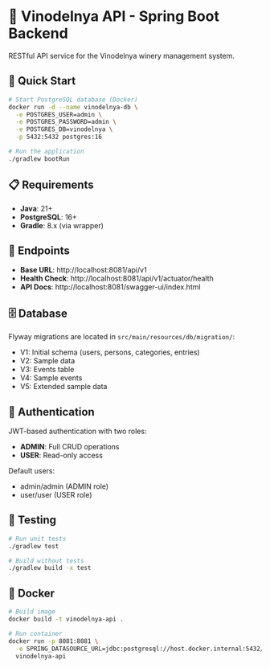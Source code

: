 # 🔧 Vinodelnya API - Spring Boot Backend

RESTful API service for the Vinodelnya winery management system.

## 🚀 Quick Start

```bash
# Start PostgreSQL database (Docker)
docker run -d --name vinodelnya-db \
  -e POSTGRES_USER=admin \
  -e POSTGRES_PASSWORD=admin \
  -e POSTGRES_DB=vinodelnya \
  -p 5432:5432 postgres:16

# Run the application
./gradlew bootRun
```

## 📋 Requirements

- **Java**: 21+
- **PostgreSQL**: 16+
- **Gradle**: 8.x (via wrapper)

## 🔗 Endpoints

- **Base URL**: http://localhost:8081/api/v1
- **Health Check**: http://localhost:8081/api/v1/actuator/health
- **API Docs**: http://localhost:8081/swagger-ui/index.html

## 🗄️ Database

Flyway migrations are located in `src/main/resources/db/migration/`:
- V1: Initial schema (users, persons, categories, entries)
- V2: Sample data
- V3: Events table
- V4: Sample events
- V5: Extended sample data

## 🔐 Authentication

JWT-based authentication with two roles:
- **ADMIN**: Full CRUD operations
- **USER**: Read-only access

Default users:
- admin/admin (ADMIN role)
- user/user (USER role)

## 🧪 Testing

```bash
# Run unit tests
./gradlew test

# Build without tests
./gradlew build -x test
```

## 🐳 Docker

```bash
# Build image
docker build -t vinodelnya-api .

# Run container
docker run -p 8081:8081 \
  -e SPRING_DATASOURCE_URL=jdbc:postgresql://host.docker.internal:5432/vinodelnya \
  vinodelnya-api
```